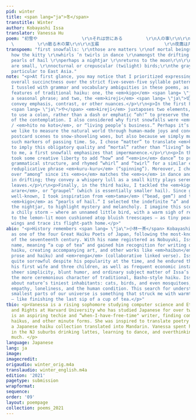 ```yaml
---
pid: winter
title: <span lang="ja">冬</span>
transtitle: Winter
author: Kobayashi Issa
translator: Vanessa Hu
poem: "初雪や                 \r\nそれは世にある         \r\n人の事\r\n\r\n猫の子の                 \r\nくるくる舞や
  \         \r\n散る木の葉\r\n\r\n玉霰                         \r\n夜鷹は月に                 \r\n帰るめり"
transpoem: "first snowfalls: \r\nthose are matters \r\nof mortal beings\r\n\r\noh,
  how the kitty \r\nwhirls ’n twirls in dance \r\namongst the drifting leaves\r\n\r\nin
  pearls of hail \r\nperhaps a nightjar \r\nreturns to the moon\r\n\r\n*Nightjars
  are small, \r\nnocturnal or crepuscular (twilight) birds;\r\nthe gray nightjar is
  particular to East Asia."
note: "<p>At first glance, you may notice that I prioritized expressing the haiku’s
  overall succinctness over the strict five-seven-five syllable pattern. Moreover,
  I tussled with grammar and vocabulary ambiguities in these poems, as well as the
  features of traditional haiku: one, the <em>kigo</em> <span lang= \"ja\">季語</span>,
  a seasonal phrase; and two, the <em>kireji</em> <span lang= \"ja\">切れ字</span>, to
  convey emphasis, contrast, or other nuances.</p>\r\n<p>In the first haiku, the <em>ya</em>
  <span lang= \"ja\">や</span> <em>kireji</em> juxtaposes two elements, and I chose
  to use a colon, rather than a dash or emphatic “oh!” to preserve the gentleness
  of the contemplation. I also considered why first snowfalls were <em>yo ni aru </em>
  / <em>hito no koto</em>, or “living people’s business.” Perhaps it’s not just because
  we like to measure the natural world through human-made joys and concerns, from
  postcard scenes to snow-shoveling woes, but also because we simply must exist alongside
  such markers of passing time. So, I chose “matter” to translate <em>koto</em> (“business”)
  to imply this obligatory quality and “mortal” rather than “living” being because,
  to me, a first snowfall emphasizes that impermanence.</p>\r\n<p>In the second, I
  took some creative liberty to add “how” and “<em>in</em> dance” to provide continuous
  grammatical structure, and rhymed “whirl” and “twirl” for a similar effect as the
  reduplicative phrase <em>kuru-kuru</em> (“spinning”). Moreover, I chose “amongst”
  over “among” since its <em>s</em> matches the <em>s</em> in dance and <em>f</em>
  in drifting; they convey a whispery lull as a small kitty plays serenely in after-autumn
  leaves.</p>\r\n<p>Finally, in the third haiku, I tackled the <em>kigo</em> <em>tama
  arare</em>, or “graupel” (which is essentially smaller hail). Since graupel isn’t
  well-known, I took inspiration from <em>tama</em> (“bead, gem”) and translated the
  <em>kigo</em> as “pearls of hail.” I selected the indefinite “a” and not “the” for
  the nightjar, to highlight mystery and melancholy. I imagine this scene as after
  a chilly storm — where an unnamed little bird, with a warm sigh of relief, takes
  to the lemon-lit moon cushioned atop bluish treescapes — as tiny pearls dot its
  wings and trace its flight-path home.</p>"
abio: "<p>History remembers <span lang= \"ja\">小林一茶</span> Kobayashi Issa (1763–1827)
  as one of the four Great Haiku Poets of Japan, following the most-known Matsuo Basho
  of the seventeenth century. With his name registered as Nobuyuki, Issa was his pen
  name, meaning “a cup of tea” and gained him recognition for writing over twenty-thousand
  haiku, creating accompanying art, and other works like <em>haibun</em> (a mix of
  prose and haiku) and <em>renga</em> (collaborative linked verse). Issa’s life was
  quite sorrowful despite his popularity at the time, and he endured the deaths of
  his first wife and three children, as well as frequent economic instability.</p>\r\n<p>The
  sheer simplicity, blunt humor, and ordinary subject matter of Issa’s works contrast
  the more ceremonious character of traditional, Basho-style haiku. Issa often wrote
  about nature’s tiniest inhabitants: cats, birds, and even mosquitoes, touching upon
  empathy, loneliness, and the human condition. This search for understanding in the
  smallest parts of our universe is something that struck me with warmth and nostalgia
  — like finishing the last sip of a cup of tea.</p>"
tbio: <p>Vanessa is a rising sophomore studying computer science and Ethnicity, Migration
  and Rights at Harvard University who has studied Japanese for over two years. She
  is an aspiring techie and “when-I-have-free-time" writer, finding comfort in vignettes,
  haikus, and other minute forms. She was inspired to translate poetry after buying
  a Japanese haiku collection translated into Mandarin. Vanessa spent her quarantine
  in the NJ suburbs drinking lattes, learning to dance, and overthinking a tad too
  much. </p>
language: Japanese
lang: ja
image:
imagecredit:
origaudio: winter_orig.m4a
translaudio: winter_english.m4a
edition: '2021'
pagetype: submission
wrapformat:
sequence:
order: '09'
layout: poempage
collection: poems_2021
---
```

